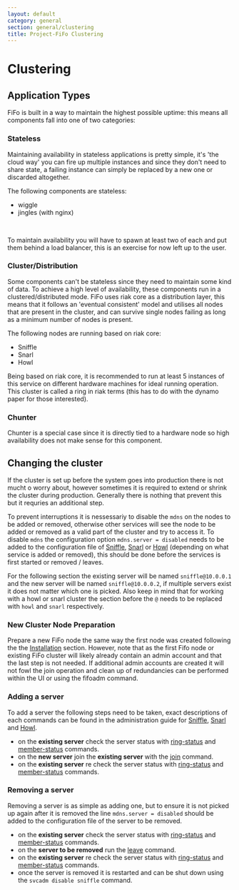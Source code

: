 ```yaml
---
layout: default
category: general
section: general/clustering
title: Project-FiFo Clustering
---
```

# Clustering

## Application Types
FiFo is built in a way to maintain the highest possible uptime: this means all components fall into one of two categories:
### Stateless
Maintaining availability in stateless applications is pretty simple, it's 'the cloud way' you can fire up multiple instances and since they don't need to share state, a failing instance can simply be replaced by a new one or discarded altogether.

The following components are stateless:

- wiggle
- jingles (with nginx)

<br/>

To maintain availability you will have to spawn at least two of each and put them behind a load balancer, this is an exercise for now left up to the user.

### Cluster/Distribution
Some components can't be stateless since they need to maintain some kind of data. To achieve a high level of availability, these components run in a clustered/distributed mode. FiFo uses riak core as a distribution layer, this means that it follows an 'eventual consistent' model and utilises all nodes that are present in the cluster, and can survive single nodes failing as long as a minimum number of nodes is present.

The following nodes are running based on riak core:

* Sniffle
* Snarl
* Howl

Being based on riak core, it is recommended to run at least 5 instances of this service on different hardware machines for ideal running operation. This cluster is called a ring in riak terms (this has to do with the dynamo paper for those interested).

### Chunter
Chunter is a special case since it is directly tied to a hardware node so high availability does not make sense for this component.

## Changing the cluster
If the cluster is set up before the system goes into production there is not mucht o worry about, however sometimes it is required to extend or shrink the cluster during production. Generally there is nothing that prevent this but it requries an additional step.

To prevent interruptions it is nessessariy to disable the `mdns` on the nodes to be added or removed, otherwise other services will see the node to be added or removed as a valid part of the cluster and try to access it. To disable `mdns` the configuration option `mdns.server = disabled` needs to be added to the configuration file of [Sniffle](/sniffle/configuration.html#mdns), [Snarl](/snarl/configuration.html#mdns) or [Howl](/howl/configuration.html#mdns) (depending on what service is added or removed), this should be done before the services is first started or removed / leaves.

For the following section the existing server will be named `sniffle@10.0.0.1` and the new server will be named `sniffle@10.0.0.2`, if multiple servers exist it does not matter which one is picked. Also keep in mind that for working with a howl or snarl cluster the section before the `@` needs to be replaced with `howl` and `snarl` respectively.

### New Cluster Node Preparation
Prepare a new FiFo node the same way the first node was created following the the [Installation](/general/installation.html) section. However, note that as the first Fifo node or existing FiFo cluster will likely already contain an admin account and that the last step is not needed. If additional admin accounts are created it will not fowl the join operation and clean up of redundancies can be performed within the UI or using the fifoadm command.

### Adding a server
To add a server the following steps need to be taken, exact descriptions of each commands can be found in the administration guide for [Sniffle](/sniffle/administration.html#cluster), [Snarl](/snarl/administration.html#cluster) and [Howl](/howl/administration.html#cluster).

- on the **existing server** check the server status with [ring-status](/sniffle/administration.html#ring-status) and [member-status](/sniffle/administration.html#member-status) commands.
- on the **new server** join the **existing server** with the [join](/sniffle/administration.html#join) command.
- on the **existing server** re check the server status with [ring-status](/sniffle/administration.html#ring-status) and [member-status](/sniffle/administration.html#member-status) commands.

### Removing a server
Removing a server is as simple as adding one, but to ensure it is not picked up again after it is removed the line `mdns.server = disabled` should be added to the configuration file of the server to be removed.

- on the **existing server** check the server status with [ring-status](/sniffle/administration.html#ring-status) and [member-status](/sniffle/administration.html#member-status) commands.
- on the **server to be removed** run the [leave](/sniffle/administration.html#leave) command.
- on the **existing server** re check the server status with [ring-status](/sniffle/administration.html#ring-status) and [member-status](/sniffle/administration.html#member-status) commands.
- once the server is removed it is restarted and can be shut down using the `svcadm disable sniffle` command.
